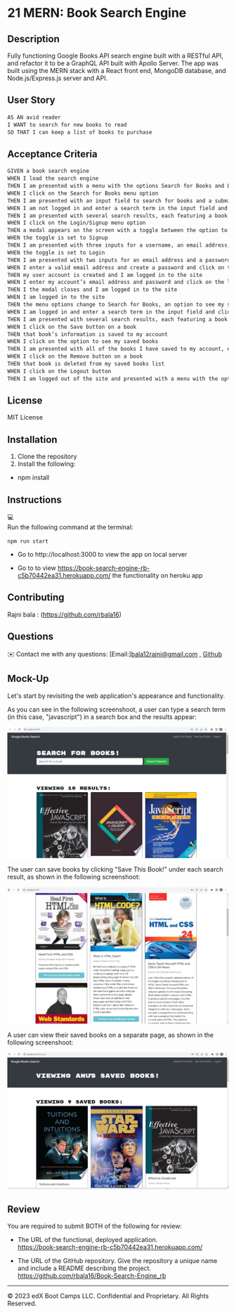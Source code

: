 # 21 MERN: Book Search Engine

## Description
Fully functioning Google Books API search engine built with a RESTful API, and refactor it to be a GraphQL API built with Apollo Server. The app was built using the MERN stack with a React front end, MongoDB database, and Node.js/Express.js server and API. 


## User Story

```md
AS AN avid reader
I WANT to search for new books to read
SO THAT I can keep a list of books to purchase
```


## Acceptance Criteria

```md
GIVEN a book search engine
WHEN I load the search engine
THEN I am presented with a menu with the options Search for Books and Login/Signup and an input field to search for books and a submit button
WHEN I click on the Search for Books menu option
THEN I am presented with an input field to search for books and a submit button
WHEN I am not logged in and enter a search term in the input field and click the submit button
THEN I am presented with several search results, each featuring a book’s title, author, description, image, and a link to that book on the Google Books site
WHEN I click on the Login/Signup menu option
THEN a modal appears on the screen with a toggle between the option to log in or sign up
WHEN the toggle is set to Signup
THEN I am presented with three inputs for a username, an email address, and a password, and a signup button
WHEN the toggle is set to Login
THEN I am presented with two inputs for an email address and a password and login button
WHEN I enter a valid email address and create a password and click on the signup button
THEN my user account is created and I am logged in to the site
WHEN I enter my account’s email address and password and click on the login button
THEN I the modal closes and I am logged in to the site
WHEN I am logged in to the site
THEN the menu options change to Search for Books, an option to see my saved books, and Logout
WHEN I am logged in and enter a search term in the input field and click the submit button
THEN I am presented with several search results, each featuring a book’s title, author, description, image, and a link to that book on the Google Books site and a button to save a book to my account
WHEN I click on the Save button on a book
THEN that book’s information is saved to my account
WHEN I click on the option to see my saved books
THEN I am presented with all of the books I have saved to my account, each featuring the book’s title, author, description, image, and a link to that book on the Google Books site and a button to remove a book from my account
WHEN I click on the Remove button on a book
THEN that book is deleted from my saved books list
WHEN I click on the Logout button
THEN I am logged out of the site and presented with a menu with the options Search for Books and Login/Signup and an input field to search for books and a submit button  
```
## License 
MIT License

## Installation
1. Clone the repository
2. Install the following: 
- npm install

## Instructions
💻   
Run the following command at the terminal:

`npm run start` <br>
- Go to http://localhost:3000 to view the app on local server<br>

- Go to  to view https://book-search-engine-rb-c5b70442ea31.herokuapp.com/ the functionality on heroku app

## Contributing
Rajni bala : (https://github.com/rbala16)

## Questions
✉️ Contact me with any questions: [Email:]bala12rajni@gmail.com , [Github](https://github.com/rbala16)<br />

## Mock-Up

Let's start by revisiting the web application's appearance and functionality.

As you can see in the following screenshoot, a user can type a search term (in this case, "javascript") in a search box and the results appear:

![Screenshoot shows "javascript" typed into a search box and books about Star Wars appearing as results.](./assets/demo1.jpg)

The user can save books by clicking "Save This Book!" under each search result, as shown in the following screenshoot:

![Screenshoot shows user clicking "Save This Book!" button to save books that appear in search results. The button label changes to "Book Already Saved" after it is clicked and the book is saved.](./assets/demo3.jpg)

A user can view their saved books on a separate page, as shown in the following screenshoot:

![The Viewing  Books page shows the books that the user  has saved.](./assets/demo2.jpg)





## Review

You are required to submit BOTH of the following for review:

* The URL of the functional, deployed application.<br>
https://book-search-engine-rb-c5b70442ea31.herokuapp.com/

* The URL of the GitHub repository. Give the repository a unique name and include a README describing the project.<br>
https://github.com/rbala16/Book-Search-Engine_rb
---
© 2023 edX Boot Camps LLC. Confidential and Proprietary. All Rights Reserved.
